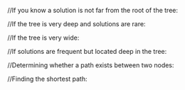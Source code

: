 //If you know a solution is not far from the root of the tree:

//If the tree is very deep and solutions are rare: 

//If the tree is very wide:

//If solutions are frequent but located deep in the tree:

//Determining whether a path exists between two nodes:

//Finding the shortest path:



